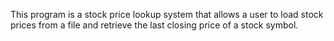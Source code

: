 This program is a stock price lookup system that allows a user to load stock prices from a file and retrieve the last closing price of a stock symbol.
